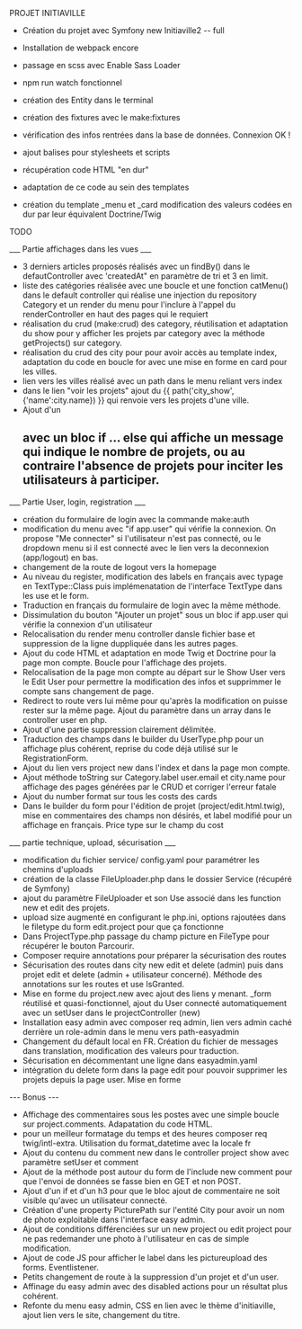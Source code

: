 PROJET INITIAVILLE

- Création du projet avec Symfony new Initiaville2 -- full
- Installation de webpack encore
- passage en scss avec Enable Sass Loader
- npm run watch fonctionnel

- création des Entity dans le terminal
- création des fixtures avec le make:fixtures
- vérification des infos rentrées dans la base de données. Connexion OK !

- ajout balises pour stylesheets et scripts
- récupération code HTML "en dur"
- adaptation de ce code au sein des templates
- création du template _menu et _card modification des valeurs codées en dur par leur équivalent Doctrine/Twig

TODO

___ Partie affichages dans les vues ___
* 3 derniers articles proposés réalisés avec un findBy() dans le defautController avec 'createdAt" en paramètre de tri et 3 en limit.
* liste des catégories réalisée avec une boucle et une fonction catMenu() dans le default controller qui réalise une injection du repository Category et un render du menu pour l'inclure à l'appel du renderController en haut des pages qui le requiert
* réalisation du crud (make:crud) des category, réutilisation et adaptation du show pour y afficher les projets par category avec la méthode getProjects() sur category.
* réalisation du crud des city pour pour avoir accès au template index, adaptation du code en boucle for avec une mise en forme en card pour les villes.
* lien vers les villes réalisé avec un path dans le menu reliant vers index
* dans le lien "voir les projets" ajout du {{ path('city_show', {'name':city.name}) }} qui renvoie vers les projets d'une ville.
* Ajout d'un <h2> avec un bloc if ... else qui affiche un message qui indique le nombre de projets, ou au contraire l'absence de projets pour inciter les utilisateurs à participer.

___ Partie User, login, registration ___
* création du formulaire de login avec la commande make:auth
* modification du menu avec "if app.user" qui vérifie la connexion. On propose "Me connecter" si l'utilisateur n'est pas connecté, ou le dropdown menu si il est connecté avec le lien vers la deconnexion (app/logout) en bas.
* changement de la route de logout vers la homepage
* Au niveau du register, modification des labels en français avec typage en TextType::Class puis implémenatation de l'interface TextType dans les use et le form.
* Traduction en français du formulaire de login avec la même méthode.
* Dissimulation du bouton "Ajouter un projet" sous un bloc if app.user qui vérifie la connexion d'un utilisateur
* Relocalisation du render menu controller dansle fichier base et suppression de la ligne duppliquée dans les autres pages.
* Ajout du code HTML et adaptation en mode Twig et Doctrine pour la page mon compte. Boucle pour l'affichage des projets.
* Relocalisation de la page mon compte au départ sur le Show User vers le Edit User pour permettre la modification des infos et supprimmer le compte sans changement de page.
* Redirect to route vers lui même pour qu'après la modification on puisse rester sur la même page. Ajout du paramètre dans un array dans le controller user en php.
* Ajout d'une partie suppression clairement délimitée.
* Traduction des champs dans le builder du UserType.php pour un affichage plus cohérent, reprise du code déjà utilisé sur le RegistrationForm.
* Ajout du lien vers project new dans l'index et dans la page mon compte.
* Ajout méthode toString sur Category.label user.email et city.name pour affichage des pages générées par le CRUD et corriger l'erreur fatale
* Ajout du number format sur tous les costs des cards
* Dans le builder du form pour l'édition de projet (project/edit.html.twig), mise en commentaires des champs non désirés, et label modifié pour un affichage en français. Price type sur le champ du cost


___ partie technique, upload, sécurisation ___
* modification du fichier service/ config.yaml pour paramétrer les chemins d'uploads
* création de la classe FileUploader.php dans le dossier Service (récupéré de Symfony)
* ajout du paramètre FileUploader et son Use associé dans les function new et edit des projets.
* upload size augmenté en configurant le php.ini, options rajoutées dans le filetype du form edit.project pour que ça fonctionne
* Dans ProjectType.php passage du champ picture en FileType pour récupérer le bouton Parcourir.
* Composer require annotations pour préparer la sécurisation des routes
* Sécurisation des routes dans city new edit et delete (admin) puis dans projet edit et delete (admin + utilisateur concerné). Méthode des annotations sur les routes et use IsGranted.
* Mise en forme du project.new avec ajout des liens y menant. _form réutilisé et quasi-fonctionnel, ajout du User connecté automatiquement avec un setUser dans le projectController (new)
* Installation easy admin avec composer req admin, lien vers admin caché derrière un role-admin dans le menu vers path-easyadmin
* Changement du défault local en FR. Création du fichier de messages dans translation, modification des valeurs pour traduction.
* Sécurisation en décommentant une ligne dans easyadmin.yaml
* intégration du delete form dans la page edit pour pouvoir supprimer les projets depuis la page user. Mise en forme

--- Bonus ---
* Affichage des commentaires sous les postes avec une simple boucle sur project.comments. Adapatation du code HTML.
* pour un meilleur formatage du temps et des heures composer req twig/intl-extra. Utilisation du format_datetime avec la locale fr
* Ajout du contenu du comment new dans le controller project show avec paramètre setUser et comment
* Ajout de la méthode post autour du form de l'include new comment pour que l'envoi de données se fasse bien en GET et non POST.
* Ajout d'un if et d'un h3 pour que le bloc ajout de commentaire ne soit visible qu'avec un utilisateur connecté.
* Création d'une property PicturePath sur l'entité City pour avoir un nom de photo exploitable dans l'interface easy admin. 
* Ajout de conditions différenciées sur un new project ou edit project pour ne pas redemander une photo à l'utilisateur en cas de simple modification.
* Ajout de code JS pour afficher le label dans les pictureupload des forms. Eventlistener.
* Petits changement de route à la suppression d'un projet et d'un user.
* Affinage du easy admin avec des disabled actions pour un résultat plus cohérent.
* Refonte du menu easy admin, CSS en lien avec le thème d'initiaville, ajout lien vers le site, changement du titre.

